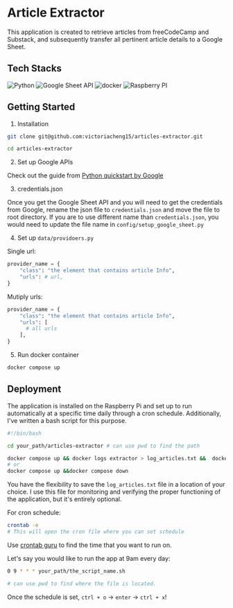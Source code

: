 # Article Extractor

This application is created to retrieve articles from freeCodeCamp and Substack, and subsequently transfer all pertinent article details to a Google Sheet.

## Tech Stacks

![Python](https://img.shields.io/badge/Python-3776AB.svg?style=for-the-badge&logo=Python&logoColor=white) ![Google Sheet API](https://img.shields.io/badge/Google%20Sheets-34A853.svg?style=for-the-badge&logo=Google-Sheets&logoColor=white) ![docker](https://img.shields.io/badge/Docker-2496ED.svg?style=for-the-badge&logo=Docker&logoColor=white) ![Raspberry PI](https://img.shields.io/badge/Raspberry%20Pi-A22846.svg?style=for-the-badge&logo=Raspberry-Pi&logoColor=white)

## Getting Started

1. Installation

```bash
git clone git@github.com:victoriacheng15/articles-extractor.git

cd articles-extractor
```

2. Set up Google APIs

Check out the guide from [Python quickstart by Google](https://developers.google.com/sheets/api/quickstart/python)

3. credentials.json

Once you get the Google Sheet API and you will need to get the credentials from Google, rename the json file to `credentials.json` and move the file to root directory. If you are to use different name than `credentials.json`, you would need to update the file name in `config/setup_google_sheet.py` 


4. Set up `data/providoers.py`

Single url:

```py
provider_name = {
    "class": "the element that contains article Info",
    "urls": # url,
}
```

Mutiply urls:

```py
provider_name = {
    "class": "the element that contains article Info",
    "urls": [
      # all urls
    ],
}
```
5. Run docker container
  
```bash
docker compose up
```

## Deployment

The application is installed on the Raspberry Pi and set up to run automatically at a specific time daily through a cron schedule. Additionally, I've written a bash script for this purpose.

```bash
#!/bin/bash

cd your_path/articles-extractor # can use pwd to find the path

docker compose up && docker logs extractor > log_articles.txt &&  docker compose down
# or 
docker compose up &&docker compose down
```

You have the flexibility to save the `log_articles.txt` file in a location of your choice. I use this file for monitoring and verifying the proper functioning of the application, but it's entirely optional.

For cron schedule:

```bash
crontab -e
# This will open the cron file where you can set schedule
```

Use [crontab guru](https://crontab.guru/) to find the time that you want to run on.

Let's say you would like to run the app at 9am every day:

```bash
0 9 * * * your_path/the_script_name.sh 

# can use pwd to find where the file is located.
```

Once the schedule is set, `ctrl + o` -> `enter` -> `ctrl + x`!